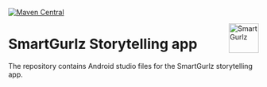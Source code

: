 [![Maven Central](https://maven-badges.herokuapp.com/maven-central/com.artit-k/license-fragment-support-v4/badge.svg)](https://maven-badges.herokuapp.com/maven-central/com.artit-k/license-fragment-support-v4)

<a href="https://www.smartgurlz.eu//">
    <img src="https://static.wixstatic.com/media/f324f4_1dae0d0d0aac48b7919fd87b521ea7ae~mv2.png/v1/fill/w_480,h_99,al_c,usm_0.66_1.00_0.01/f324f4_1dae0d0d0aac48b7919fd87b521ea7ae~mv2.png" alt="SmartGurlz" title="SmartGurlz" align="right" height="60" />
</a>

SmartGurlz Storytelling app
======================

The repository contains Android studio files for the SmartGurlz storytelling app.
